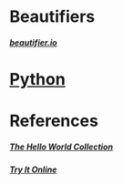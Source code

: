 # Beautifiers
##### [beautifier.io](https://beautifier.io/)

# [Python](Python/README.md)

# References
##### [The Hello World Collection](http://helloworldcollection.de/)

##### [Try It Online](https://tio.run/#)